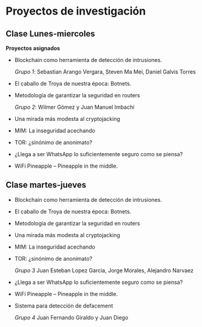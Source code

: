 # Proyectos de investigación

## Clase Lunes-miercoles

__Proyectos asignados__

+ Blockchain como herramienta de detección de intrusiones.

  _Grupo 1_: Sebastian Arango Vergara, Steven Ma Mei, Daniel Galvis Torres

+ El caballo de Troya de nuestra época: Botnets.
+ Metodología de garantizar la seguridad en routers
 
  _Grupo 2_: Wilmer Gómez y Juan Manuel Imbachí
+ Una mirada más modesta al cryptojacking
+ MIM: La inseguridad acechando
+ TOR: ¿sinónimo de anonimato?
+ ¿Llega a ser WhatsApp lo suficientemente seguro como se piensa?
+ WiFi Pineapple – Pineapple in the middle.

## Clase martes-jueves

+ Blockchain como herramienta de detección de intrusiones.
+ El caballo de Troya de nuestra época: Botnets.
+ Metodología de garantizar la seguridad en routers
+ Una mirada más modesta al cryptojacking
+ MIM: La inseguridad acechando
+ TOR: ¿sinónimo de anonimato?

  _Grupo 3_ Juan Esteban Lopez Garcia, Jorge Morales, Alejandro Narvaez
+ ¿Llega a ser WhatsApp lo suficientemente seguro como se piensa?
+ WiFi Pineapple – Pineapple in the middle.

+ Sistema para detección de defacement 

  _Grupo 4_ Juan Fernando Giraldo y Juan Diego 
